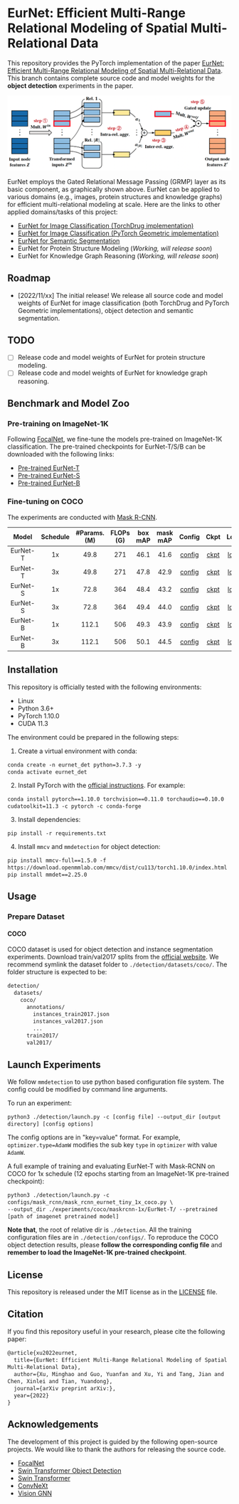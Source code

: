# EurNet: Efficient Multi-Range Relational Modeling of Spatial Multi-Relational Data

This repository provides the PyTorch implementation of the paper [EurNet: Efficient Multi-Range Relational Modeling of Spatial Multi-Relational Data]().
This branch contains complete source code and model weights for the **object detection** experiments in the paper. 

<p align="center">
  <img src="resources/eurnet.png"/> 
</p>

EurNet employs the Gated Relational Message Passing (GRMP) layer as its basic component, as graphically shown above.
EurNet can be applied to various domains (e.g., images, protein structures and knowledge graphs) for efficient multi-relational modeling at scale.
Here are the links to other applied domains/tasks of this project:
- [EurNet for Image Classification (TorchDrug implementation)](https://github.com/hirl-team/EurNet-Image/tree/main)
- [EurNet for Image Classification (PyTorch Geometric implementation)](https://github.com/hirl-team/EurNet-Image/tree/pyg-cls)
- [EurNet for Semantic Segmentation]()
- EurNet for Protein Structure Modeling (*Working, will release soon*)
- EurNet for Knowledge Graph Reasoning (*Working, will release soon*)

## Roadmap
- [2022/11/xx] The initial release! We release all source code and model weights of EurNet for image classification (both TorchDrug and PyTorch Geometric implementations), object detection and semantic segmentation. 

## TODO
- [ ] Release code and model weights of EurNet for protein structure modeling.
- [ ] Release code and model weights of EurNet for knowledge graph reasoning. 

## Benchmark and Model Zoo

### Pre-training on ImageNet-1K

Following [FocalNet](https://arxiv.org/pdf/2203.11926), we fine-tune the models pre-trained on ImageNet-1K classification.
The pre-trained checkpoints for EurNet-T/S/B can be downloaded with the following links:
- [Pre-trained EurNet-T]()
- [Pre-trained EurNet-S]()
- [Pre-trained EurNet-B]()

### Fine-tuning on COCO

The experiments are conducted with [Mask R-CNN](https://openaccess.thecvf.com/content_ICCV_2017/papers/He_Mask_R-CNN_ICCV_2017_paper.pdf).

|    Model     |   Schedule    | #Params. (M) | FLOPs (G) | box mAP | mask mAP |                                                        Config                                                         |   Ckpt   |   Log   |
|:------------:|:-----------:|:------------:|:------:|:-------:|:--------:|:----------------------------------------------------------------------------------------------------------------------:|:--------:|:-------:|
|   EurNet-T   | 1x   | 49.8 | 271 |  46.1   |  41.6     |    [config](https://github.com/hirl-team/EurNet-Image/blob/det/detection/configs//mask_rcnn/mask_rcnn_eurnet_tiny_1x_coco.py)     | [ckpt]() | [log]() |
|   EurNet-T   |  3x   | 49.8 | 271 |  47.8    |   42.9    |    [config](https://github.com/hirl-team/EurNet-Image/blob/det/detection/configs//mask_rcnn/mask_rcnn_eurnet_tiny_3x_coco.py)   | [ckpt]() | [log]() |
|   EurNet-S   | 1x   | 72.8 | 364 |  48.4   |  43.2     |    [config](https://github.com/hirl-team/EurNet-Image/blob/det/detection/configs//mask_rcnn/mask_rcnn_eurnet_small_1x_coco.py)     | [ckpt]() | [log]() |
|   EurNet-S   |  3x   | 72.8 | 364 |  49.4    |   44.0    |    [config](https://github.com/hirl-team/EurNet-Image/blob/det/detection/configs//mask_rcnn/mask_rcnn_eurnet_small_3x_coco.py)   | [ckpt]() | [log]() |
|   EurNet-B   | 1x   | 112.1 | 506 |  49.3   |  43.9     |    [config](https://github.com/hirl-team/EurNet-Image/blob/det/detection/configs//mask_rcnn/mask_rcnn_eurnet_base_1x_coco.py)     | [ckpt]() | [log]() |
|   EurNet-B   |  3x   | 112.1 | 506 |  50.1    |   44.5    |    [config](https://github.com/hirl-team/EurNet-Image/blob/det/detection/configs//mask_rcnn/mask_rcnn_eurnet_base_3x_coco.py)   | [ckpt]() | [log]() |


## Installation

This repository is officially tested with the following environments:
- Linux
- Python 3.6+
- PyTorch 1.10.0
- CUDA 11.3

The environment could be prepared in the following steps:
1. Create a virtual environment with conda:
```
conda create -n eurnet_det python=3.7.3 -y
conda activate eurnet_det
```
2. Install PyTorch with the [official instructions](https://pytorch.org/). For example:
```
conda install pytorch==1.10.0 torchvision==0.11.0 torchaudio==0.10.0 cudatoolkit=11.3 -c pytorch -c conda-forge
```
3. Install dependencies:
```
pip install -r requirements.txt
```
4. Install `mmcv` and `mmdetection` for object detection:
```
pip install mmcv-full==1.5.0 -f https://download.openmmlab.com/mmcv/dist/cu113/torch1.10.0/index.html
pip install mmdet==2.25.0
```

## Usage

### Prepare Dataset

#### COCO

COCO dataset is used for object detection and instance segmentation experiments. 
Download train/val2017 splits from the [official website](https://cocodataset.org/#download). We recommend 
symlink the dataset folder to `./detection/datasets/coco/`. The folder structure is expected to be:
```
detection/
  datasets/
    coco/
      annotations/
        instances_train2017.json
        instances_val2017.json
        ...
      train2017/
      val2017/
```

## Launch Experiments

We follow `mmdetection` to use python based configuration file system. The config could be modified by command line arguments.

To run an experiment:
```
python3 ./detection/launch.py -c [config file] --output_dir [output directory] [config options]
```
The config options are in "key=value" format. For example, `optimizer.type=AdamW` modifies the sub key `type` in `optimizer` with value `AdamW`.

A full example of training and evaluating EurNet-T with Mask-RCNN on COCO for 1x schedule (12 epochs starting from an ImageNet-1K pre-trained checkpoint):
```
python3 ./detection/launch.py -c configs/mask_rcnn/mask_rcnn_eurnet_tiny_1x_coco.py \
--output_dir ./experiments/coco/maskrcnn-1x/EurNet-T/ --pretrained [path of imagenet pretrained model]
```

**Note that**, the root of relative dir is `./detection`. All the training configuration files are in `./detection/configs/`. 
To reproduce the COCO object detection results, please **follow the corresponding config file** and **remember to load the ImageNet-1K pre-trained checkpoint**. 

## License

This repository is released under the MIT license as in the [LICENSE](LICENSE) file.

## Citation

If you find this repository useful in your research, please cite the following paper:
```
@article{xu2022eurnet,
  title={EurNet: Efficient Multi-Range Relational Modeling of Spatial Multi-Relational Data},
  author={Xu, Minghao and Guo, Yuanfan and Xu, Yi and Tang, Jian and Chen, Xinlei and Tian, Yuandong},
  journal={arXiv preprint arXiv:},
  year={2022}
}
```

## Acknowledgements

The development of this project is guided by the following open-source projects. 
We would like to thank the authors for releasing the source code.
- [FocalNet](https://github.com/microsoft/FocalNet)
- [Swin Transformer Object Detection](https://github.com/SwinTransformer/Swin-Transformer-Object-Detection)
- [Swin Transformer](https://github.com/microsoft/Swin-Transformer)
- [ConvNeXt](https://github.com/facebookresearch/ConvNeXt)
- [Vision GNN](https://github.com/huawei-noah/Efficient-AI-Backbones/tree/master/vig_pytorch)
